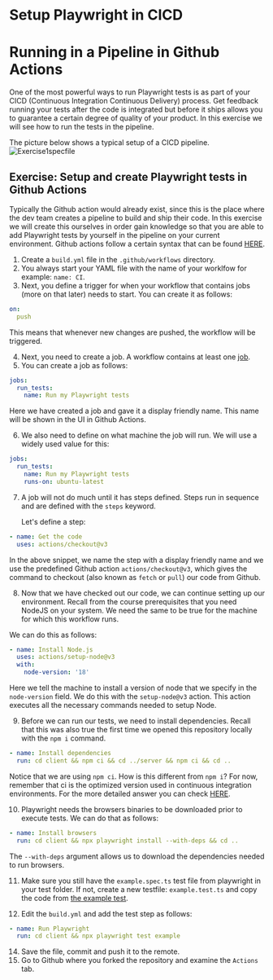 # Setup Playwright in CICD

# Running in a Pipeline in Github Actions

One of the most powerful ways to run Playwright tests is as part of your CICD (Continuous Integration Continuous Delivery) process. Get feedback running your tests after the code is integrated but before it ships allows you to guarantee a certain degree of quality of your product.
In this exercise we will see how to run the tests in the pipeline.

The picture below shows a typical setup of a CICD pipeline.
![Exercise1specfile](./images/cicd.png 'CICD overview')

## Exercise: Setup and create Playwright tests in Github Actions

Typically the Github action would already exist, since this is the place where the dev team creates a pipeline to build and ship their code. In this exercise we will create this ourselves in order gain knowledge so that you are able to add Playwright tests by yourself in the pipeline on your current environment.
Github actions follow a certain syntax that can be found [HERE](https://docs.github.com/en/actions/using-workflows/workflow-syntax-for-github-actions).

1. Create a `build.yml` file in the `.github/workflows` directory.
2. You always start your YAML file with the name of your worklfow for example: `name: CI`.
3. Next, you define a trigger for when your workflow that contains jobs (more on that later) needs to start.
   You can create it as follows:
```yaml
on: 
  push
```

   This means that whenever new changes are pushed, the workflow will be triggered.

4. Next, you need to create a job. A workflow contains at least one [job](https://docs.github.com/en/actions/using-workflows/workflow-syntax-for-github-actions#jobs).
5. You can create a job as follows:

```yaml
jobs:
  run_tests:
    name: Run my Playwright tests
```

Here we have created a job and gave it a display friendly name. This name will be shown in the UI in Github Actions.

6. We also need to define on what machine the job will run. We will use a widely used value for this:

```yaml
jobs:
  run_tests:
    name: Run my Playwright tests
    runs-on: ubuntu-latest
```

7. A job will not do much until it has steps defined. Steps run in sequence and are defined with the `steps` keyword. 
   
   Let's define a step:

```yaml
- name: Get the code
  uses: actions/checkout@v3
```

In the above snippet, we name the step with a display friendly name and we use the predefined Github action `actions/checkout@v3`, which gives the command to checkout (also known as `fetch` or `pull`) our code from Github.

8. Now that we have checked out our code, we can continue setting up our environment. Recall from the course prerequisites that you need NodeJS on your system. We need the same to be true for the machine for which this workflow runs. 

We can do this as follows:

```yaml
- name: Install Node.js
  uses: actions/setup-node@v3
  with:
    node-version: '18'
```

Here we tell the machine to install a version of node that we specify in the `node-version` field. We do this with the `setup-node@v3` action. This action executes all the necessary commands needed to setup Node.

9.  Before we can run our tests, we need to install dependencies. Recall that this was also true the first time we opened this repository locally with the `npm i` command.

```yaml
- name: Install dependencies
  run: cd client && npm ci && cd ../server && npm ci && cd ..
```

Notice that we are using `npm ci`. How is this different from `npm i`? For now, remember that ci is the optimized version used in continuous integration environments. For the more detailed answer you can check [HERE](https://docs.npmjs.com/cli/v9/commands/npm-ci#description).

10.  Playwright needs the browsers binaries to be downloaded prior to execute tests. We can do that as follows:

```yaml
- name: Install browsers
  run: cd client && npx playwright install --with-deps && cd ..
```

The `--with-deps` argument allows us to download the dependencies needed to run browsers.

11.  Make sure you still have the `example.spec.ts` test file from playwright in your test folder. If not, create a new testfile: `example.test.ts` and copy the code from [the example test](https://playwright.dev/docs/writing-tests#the-example-test).

12. Edit the `build.yml` and add the test step as follows:

```yaml
- name: Run Playwright
  run: cd client && npx playwright test example
```

14. Save the file, commit and push it to the remote.
15. Go to Github where you forked the repository and examine the `Actions` tab. 